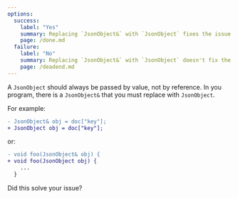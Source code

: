 ```yaml
---
options:
  success:
    label: "Yes"
    summary: Replacing `JsonObject&` with `JsonObject` fixes the issue
    page: /done.md
  failure:
    label: "No"
    summary: Replacing `JsonObject&` with `JsonObject` doesn't fix the issue
    page: /deadend.md
---
```


A `JsonObject`  should always be passed by value, not by reference. In you program, there is a `JsonObject&` that you must replace with `JsonObject`.

For example:

```diff
- JsonObject& obj = doc["key"];
+ JsonObject obj = doc["key"];
```

or:

```diff
- void foo(JsonObject& obj) {
+ void foo(JsonObject obj) {
    ...
  }
```

Did this solve your issue?
